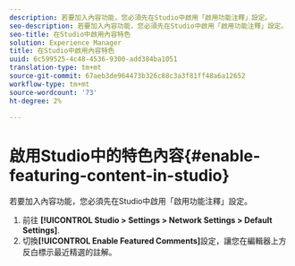```yaml
---
description: 若要加入內容功能，您必須先在Studio中啟用「啟用功能注釋」設定。
seo-description: 若要加入內容功能，您必須先在Studio中啟用「啟用功能注釋」設定。
seo-title: 在Studio中啟用內容特色
solution: Experience Manager
title: 在Studio中啟用內容特色
uuid: 6c599525-4c48-4536-9300-add384ba1051
translation-type: tm+mt
source-git-commit: 67aeb3de964473b326c88c3a3f81ff48a6a12652
workflow-type: tm+mt
source-wordcount: '73'
ht-degree: 2%

---
```



# 啟用Studio中的特色內容{#enable-featuring-content-in-studio}

若要加入內容功能，您必須先在Studio中啟用「啟用功能注釋」設定。

1. 前往 **[!UICONTROL Studio > Settings > Network Settings > Default Settings]**.
1. 切換&#x200B;**[!UICONTROL Enable Featured Comments]**&#x200B;設定，讓您在編輯器上方反白標示最近精選的註解。

